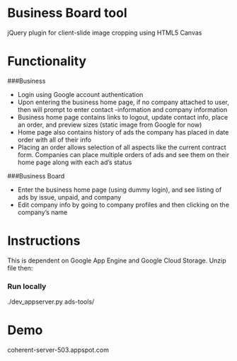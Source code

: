 Business Board tool
======
jQuery plugin for client-slide image cropping using HTML5 Canvas


Functionality
======
###Business
- Login using Google account authentication
- Upon entering the business home page, if no company attached to user, then will prompt to enter contact -information and company information
- Business home page contains links to logout, update contact info, place an order, and preview sizes (static image from Google for now)
- Home page also contains history of ads the company has placed in date order with all of their info
- Placing an order allows selection of all aspects like the current contract form. Companies can place multiple orders of ads and see them on their home page along with each ad’s status

###Business Board
- Enter the business home page (using dummy login), and see listing of ads by issue, unpaid, and company
- Edit company info by going to company profiles and then clicking on the company’s name




Instructions
======
This is dependent on Google App Engine and Google Cloud Storage. Unzip file then:
### Run locally
 ./dev_appserver.py ads-tools/


Demo
======
coherent-server-503.appspot.com